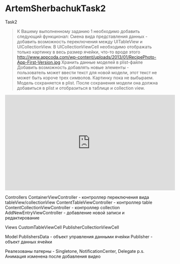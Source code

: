 # ArtemSherbachukTask2
Task2
> К Вашему выполненному заданию 1 необходимо добавить следующий функционал:
Смена вида представления данных - добавить возможность переключения между UITableView и UICollectionView. В UICollectionViewCell необходимо отображать только картинку в весь размер ячейки, что-то вроде этого http://www.appcoda.com/wp-content/uploads/2013/01/RecipePhoto-App-First-Version.jpg
Хранить данные моделей в plist-файле
Добавить возможность добавлять новые элементы - пользователь может ввести текст для новой модели, этот текст не может быть короче трех символов. Картинку пока не выбыраем. Модель сохраняется в plist. После сохранения модели она должна добавиться в plist и отобразиться в таблице и collection view. 

<iframe width="560" height="315" src="https://www.youtube.com/embed/hTcwhxhfwmc" frameborder="0" allowfullscreen></iframe>

Controllers
ContainerViewController - контроллер переключения вида tableView/collectionView
ContentTableViewController - контроллер table
ContentCollectionViewController -  контроллер collection
AddNewEntryViewController - добавление новой записи и редактирование

Views
CustomTableViewCell
PublisherCollectionViewCell

Model
PublishersData - объект управления данными ячейки
Publisher - объект данных ячейки

Реалезованы патерны - Singletone, NotificationCenter, Delegate
p.s. Анимация изменeна после добавления видео
